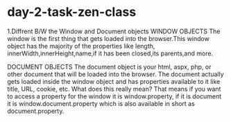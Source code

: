 # day-2-task-zen-class

1.Diffrent B/W the Window and Document objects
WINDOW OBJECTS
The window is the first thing that gets loaded into the browser.This window object has the majority of the properties like length, innerWidth,innerHeight,name,if it has been closed,its parents,and more.

DOCUMENT OBJECTS
The document object is your html, aspx, php, or other document that will be loaded into the browser. The document actually gets loaded inside the window object and has properties available to it like title, URL, cookie, etc. What does this really mean? That means if you want to access a property for the window it is window.property, if it is document it is window.document.property which is also available in short as document.property.
